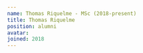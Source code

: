 ```yaml
---
name: Thomas Riquelme - MSc (2018-present)
title: Thomas Riquelme
position: alumni
avatar:
joined: 2018
---
```


